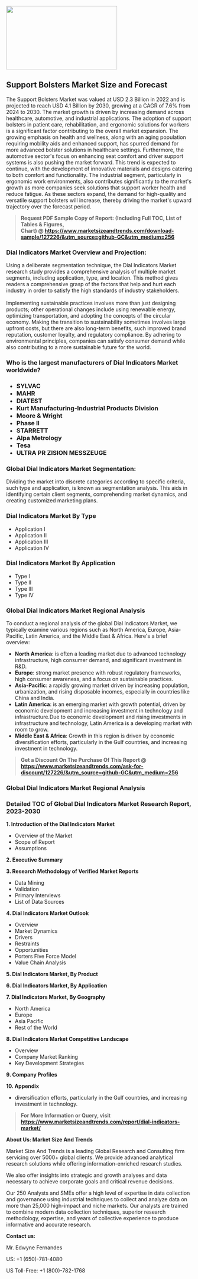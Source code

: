 <p><img class="alignnone size-medium wp-image-20088" src="https://ffe5etoiles.com/wp-content/uploads/2024/12/MST1-300x171.png" alt="" width="300" height="171" /></p><h2>Support Bolsters Market Size and Forecast</h2><p>The Support Bolsters Market was valued at USD 2.3 Billion in 2022 and is projected to reach USD 4.1 Billion by 2030, growing at a CAGR of 7.6% from 2024 to 2030. The market growth is driven by increasing demand across healthcare, automotive, and industrial applications. The adoption of support bolsters in patient care, rehabilitation, and ergonomic solutions for workers is a significant factor contributing to the overall market expansion. The growing emphasis on health and wellness, along with an aging population requiring mobility aids and enhanced support, has spurred demand for more advanced bolster solutions in healthcare settings. Furthermore, the automotive sector's focus on enhancing seat comfort and driver support systems is also pushing the market forward. This trend is expected to continue, with the development of innovative materials and designs catering to both comfort and functionality. The industrial segment, particularly in ergonomic work environments, also contributes significantly to the market's growth as more companies seek solutions that support worker health and reduce fatigue. As these sectors expand, the demand for high-quality and versatile support bolsters will increase, thereby driving the market's upward trajectory over the forecast period.</p></p><blockquote id="" class=""><strong>Request PDF Sample Copy of Report: (Including Full TOC, List of Tables &amp; Figures, Chart)&nbsp;@&nbsp;<strong><a href="https://www.marketsizeandtrends.com/download-sample/127226/&utm_source=github-GC&utm_medium=256" target="_blank">https://www.marketsizeandtrends.com/download-sample/127226/&utm_source=github-GC&utm_medium=256</a></strong></strong></blockquote><h3 id="" class="">Dial Indicators Market&nbsp;Overview and Projection:</h3><p id="" class="">Using a deliberate segmentation technique, the Dial Indicators Market research study provides a comprehensive analysis of multiple market segments, including application, type, and location. This method gives readers a comprehensive grasp of the factors that help and hurt each industry in order to satisfy the high standards of industry stakeholders. <br /> <br />Implementing sustainable practices involves more than just designing products; other operational changes include using renewable energy, optimizing transportation, and adopting the concepts of the circular economy. Making the transition to sustainability sometimes involves large upfront costs, but there are also long-term benefits, such improved brand reputation, customer loyalty, and regulatory compliance. By adhering to environmental principles, companies can satisfy consumer demand while also contributing to a more sustainable future for the world.</p><h3 id="" class="">Who is the largest manufacturers of&nbsp;Dial Indicators Market worldwide?</h3><h3 class=""><p><ul><li>SYLVAC </li><li> MAHR </li><li> DIATEST </li><li> Kurt Manufacturing-Industrial Products Division </li><li> Moore & Wright </li><li> Phase II </li><li> STARRETT </li><li> Alpa Metrology </li><li> Tesa </li><li> ULTRA PR ZISION MESSZEUGE</li></ul></p></h3><h3 id="" class="">Global&nbsp;Dial Indicators Market Segmentation:</h3><p id="" class="">Dividing the market into discrete categories according to specific criteria, such type and application, is known as segmentation analysis. This aids in identifying certain client segments, comprehending market dynamics, and creating customized marketing plans.</p><h3 id="" class="">Dial Indicators Market&nbsp;By Type</h3><p><p><ul><li>Application I </li><li> Application II </li><li> Application III </li><li> Application IV</p></li></ul></p></p><h3 id="" class="">Dial Indicators Market&nbsp;By Application</h3><p class=""><p><ul><li>Type I </li><li> Type II </li><li> Type III </li><li> Type IV</li></ul></p></p><h3 id="" class="">Global Dial Indicators Market Regional Analysis</h3><p id="" class="">To conduct a regional analysis of the global Dial Indicators Market, we typically examine various regions such as North America, Europe, Asia-Pacific, Latin America, and the Middle East &amp; Africa. Here's a brief overview:</p><ul><li><strong>North America</strong>: is often a leading market due to advanced technology infrastructure, high consumer demand, and significant investment in R&amp;D.</li><li><strong>Europe</strong>: strong market presence with robust regulatory frameworks, high consumer awareness, and a focus on sustainable practices.</li><li><strong>Asia-Pacific</strong>: a rapidly growing market driven by increasing population, urbanization, and rising disposable incomes, especially in countries like China and India.</li><li><strong>Latin America</strong>: is an emerging market with growth potential, driven by economic development and increasing investment in technology and infrastructure.Due to economic development and rising investments in infrastructure and technology, Latin America is a developing market with room to grow.</li><li><strong>Middle East &amp; Africa</strong>: Growth in this region is driven by economic diversification efforts, particularly in the Gulf countries, and increasing investment in technology.</li></ul><blockquote id="" class=""><strong>Get a Discount On The Purchase Of This Report @ <strong><a href="https://www.marketsizeandtrends.com/ask-for-discount/127226/&utm_source=github-GC&utm_medium=256" target="_blank">https://www.marketsizeandtrends.com/ask-for-discount/127226/&utm_source=github-GC&utm_medium=256</a></strong></strong></blockquote><h3 id="" class="">Global Dial Indicators Market Regional Analysis</h3><h3 id="" class="">Detailed TOC of Global Dial Indicators Market Research Report, 2023-2030</h3><p id="" class=""><strong>1. Introduction of the Dial Indicators Market</strong></p><ul><li>Overview of the Market</li><li>Scope of Report</li><li>Assumptions</li></ul><p id="" class=""><strong>2. Executive Summary</strong></p><p id="" class=""><strong>3. Research Methodology of Verified Market Reports</strong></p><ul><li>Data Mining</li><li>Validation</li><li>Primary Interviews</li><li>List of Data Sources</li></ul><p id="" class=""><strong>4. Dial Indicators Market Outlook</strong></p><ul><li>Overview</li><li>Market Dynamics</li><li>Drivers</li><li>Restraints</li><li>Opportunities</li><li>Porters Five Force Model</li><li>Value Chain Analysis</li></ul><p id="" class=""><strong>5. Dial Indicators Market, By Product</strong></p><p id="" class=""><strong>6. Dial Indicators Market, By Application</strong></p><p id="" class=""><strong>7. Dial Indicators Market, By Geography</strong></p><ul><li>North America</li><li>Europe</li><li>Asia Pacific</li><li>Rest of the World</li></ul><p id="" class=""><strong>8. Dial Indicators Market Competitive Landscape</strong></p><ul><li>Overview</li><li>Company Market Ranking</li><li>Key Development Strategies</li></ul><p id="" class=""><strong>9. Company Profiles</strong></p><p id="" class=""><strong>10. Appendix</strong></p><ul><li>diversification efforts, particularly in the Gulf countries, and increasing investment in technology.</li></ul><blockquote id="" class=""><strong>For More Information or Query, visit <strong><strong><a href="https://www.marketsizeandtrends.com/report/dial-indicators-market/" target="_blank">https://www.marketsizeandtrends.com/report/dial-indicators-market/</a></strong></strong></strong></blockquote><p id="" class=""><strong>About Us: Market Size And Trends</strong></p><p id="" class="">Market Size And Trends is a leading Global Research and Consulting firm servicing over 5000+ global clients. We provide advanced analytical research solutions while offering information-enriched research studies.</p><p id="" class="">We also offer insights into strategic and growth analyses and data necessary to achieve corporate goals and critical revenue decisions.</p><p id="" class="">Our 250 Analysts and SMEs offer a high level of expertise in data collection and governance using industrial techniques to collect and analyze data on more than 25,000 high-impact and niche markets. Our analysts are trained to combine modern data collection techniques, superior research methodology, expertise, and years of collective experience to produce informative and accurate research.</p><p id="" class=""><strong>Contact us:</strong></p><p id="" class="">Mr. Edwyne Fernandes</p><p id="" class="">US: +1 (650)-781-4080</p><p id="" class="">US Toll-Free: +1 (800)-782-1768</p>
